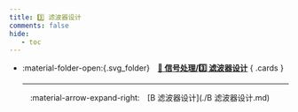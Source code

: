 ```yaml
---
title: 3️⃣ 滤波器设计
comments: false
hide:
   - toc
---
```


<div class="grid cards index-info" markdown>

-   :material-folder-open:{.svg_folder}&emsp;__[🍒 信号处理/3️⃣ 滤波器设计](./index.md)__
{ .cards }

	---

	&emsp;:material-arrow-expand-right:&emsp;[B 滤波器设计](./B 滤波器设计.md)

</div>